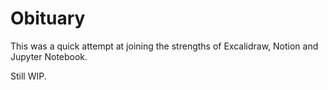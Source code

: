 # Obituary
This was a quick attempt at joining the strengths of Excalidraw, Notion and Jupyter Notebook.

Still WIP.
 
 
